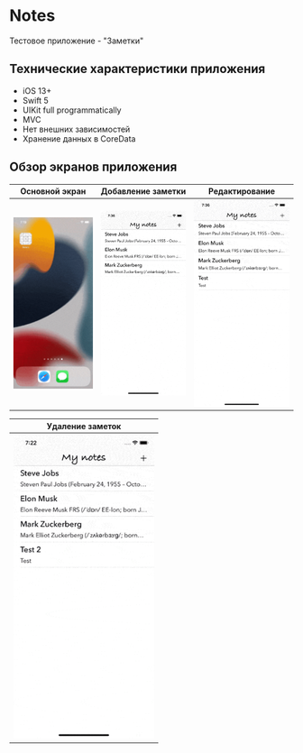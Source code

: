 # Notes
Тестовое приложение - "Заметки"

## Технические характеристики приложения

* iOS 13+
* Swift 5
* UIKit full programmatically
* MVC
* Нет внешних зависимостей
* Хранение данных в CoreData

## Обзор экранов приложения

<table>
    <thead>
        <tr>
            <th>Основной экран</th>
            <th>Добавление заметки</th>
            <th>Редактирование</th>
        </tr>
    </thead>
    <tbody>
        <tr>
            <td>
                <img width="250" src="Resources/MainScreen.gif">
            </td>
            <td>
                <img width="250" src="Resources/NewNote2.gif">
            </td>
                        <td>
                <img width="250" src="Resources/EditNote2.gif">
            </td>
        </tr>
    </tbody>
</table>
<table>
    <thead>
        <tr>
            <th>Удаление заметок</th>
        </tr>
    </thead>
    <tbody>
        <tr>
            <td>
                <img width="250" src="Resources/SaveNotes.gif">
            </td>
        </tr>
    </tbody>
</table>
<table>
    <thead>
        </tr>
    </tbody>
</table>
